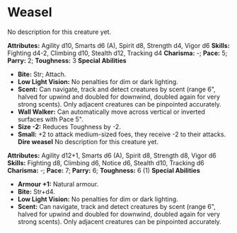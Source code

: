 # Weasel

No description for this creature yet.

**Attributes:** Agility d10, Smarts d6 (A), Spirit d8, Strength d4,
Vigor d6
**Skills:** Fighting d4-2, Climbing d10, Stealth d12, Tracking d4
**Charisma:** -; **Pace:** 5; **Parry:** 2; **Toughness:** 3
**Special Abilities**

- **Bite:** Str; Attach.
- **Low Light Vision:** No penalties for dim or dark lighting.
- **Scent:** Can navigate, track and detect creatures by scent (range
6", halved for upwind and doubled for downwind, doubled again for very
strong scents). Only adjacent creatures can be pinpointed accurately.
- **Wall Walker:** Can automatically move across vertical or inverted
surfaces with Pace 5".
- **Size -2:** Reduces Toughness by -2.
- **Small:** +2 to attack medium-sized foes, they receive -2 to their
attacks.
**Dire weasel**
No description for this creature yet.

**Attributes:** Agility d12+1, Smarts d6 (A), Spirit d8, Strength d8,
Vigor d6
**Skills:** Fighting d8, Climbing d6, Notice d6, Stealth d10, Tracking
d6
**Charisma:** -; **Pace:** 7; **Parry:** 6; **Toughness:** 6 (1)
**Special Abilities**

- **Armour +1:** Natural armour.
- **Bite:** Str+d4.
- **Low Light Vision:** No penalties for dim or dark lighting.
- **Scent:** Can navigate, track and detect creatures by scent (range
6", halved for upwind and doubled for downwind, doubled again for very
strong scents). Only adjacent creatures can be pinpointed accurately.
